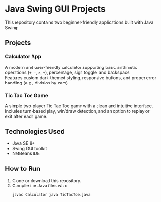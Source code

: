 # Java Swing GUI Projects

This repository contains two beginner-friendly applications built with Java Swing:

## Projects

### Calculator App
A modern and user-friendly calculator supporting basic arithmetic operations (`+`, `−`, `×`, `÷`), percentage, sign toggle, and backspace.  
Features custom dark-themed styling, responsive buttons, and proper error handling (e.g., division by zero).

### Tic Tac Toe Game
A simple two-player Tic Tac Toe game with a clean and intuitive interface.  
Includes turn-based play, win/draw detection, and an option to replay or exit after each game.

## Technologies Used
- Java SE 8+
- Swing GUI toolkit
- NetBeans IDE

## How to Run
1. Clone or download this repository.
2. Compile the Java files with:
   ```bash
   javac Calculator.java TicTacToe.java
